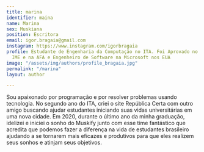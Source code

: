 ```yaml
---
title: marina
identifier: maina
name: Marina
sex: Muskiana
position: Escritora
email: igor.bragaia@gmail.com
instagram: https://www.instagram.com/igorbragaia
profile: Estudante de Engenharia da Computação no ITA. Foi Aprovado no ITA, 2x no
  IME e na AFA e Engenheiro de Software na Microsoft nos EUA
image: "/assets/img/authors/profile_bragaia.jpg"
permalink: "/marina"
layout: author

---
```

Sou apaixonado por programação e por resolver problemas usando tecnologia. No segundo ano do ITA, criei o site República Certa com outro amigo buscando ajudar estudantes iniciando suas vidas universitárias em uma nova cidade. Em 2020, durante o último ano da minha graduação, idelizei e iniciei o sonho do Muskify junto com esse time fantástico que acredita que podemos fazer a diferença na vida de estudantes brasileiro ajudando a se tornarem mais eficazes e produtivos para que eles realizem seus sonhos e atinjam seus objetivos.